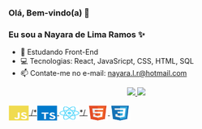 ### Olá, Bem-vindo(a) 👋
### Eu sou a Nayara de Lima Ramos ✨

- 🌱 Estudando Front-End
- 💻 Tecnologias: React, JavaSricpt, CSS, HTML, SQL
- 📫 Contate-me no e-mail: nayara.l.r@hotmail.com

<div align="center">
  <a href="https://github.com/Nayaralimar">
  <img height="180em" src="https://github-readme-stats.vercel.app/api?username=Nayaralimar&show_icons=true&theme=dracula&include_all_commits=true&count_private=true"/>
  <img height="180em" src="https://github-readme-stats.vercel.app/api/top-langs/?username=Nayaralimar&layout=compact&langs_count=7&theme=dracula"/>
</div>
  
 <div style="display: inline_block"><br>
  <img align="center" alt="Nay-Js" height="30" width="40" src="https://raw.githubusercontent.com/devicons/devicon/master/icons/javascript/javascript-plain.svg">
  /*<img align="center" alt="Nay-Ts" height="30" width="40" src="https://raw.githubusercontent.com/devicons/devicon/master/icons/typescript/typescript-plain.svg">
  <img align="center" alt="Nay-React" height="30" width="40" src="https://raw.githubusercontent.com/devicons/devicon/master/icons/react/react-original.svg">*/
  <img align="center" alt="Nay-HTML" height="30" width="40" src="https://raw.githubusercontent.com/devicons/devicon/master/icons/html5/html5-original.svg">
  <img align="center" alt="Nay-CSS" height="30" width="40" src="https://raw.githubusercontent.com/devicons/devicon/master/icons/css3/css3-original.svg">
</div>
